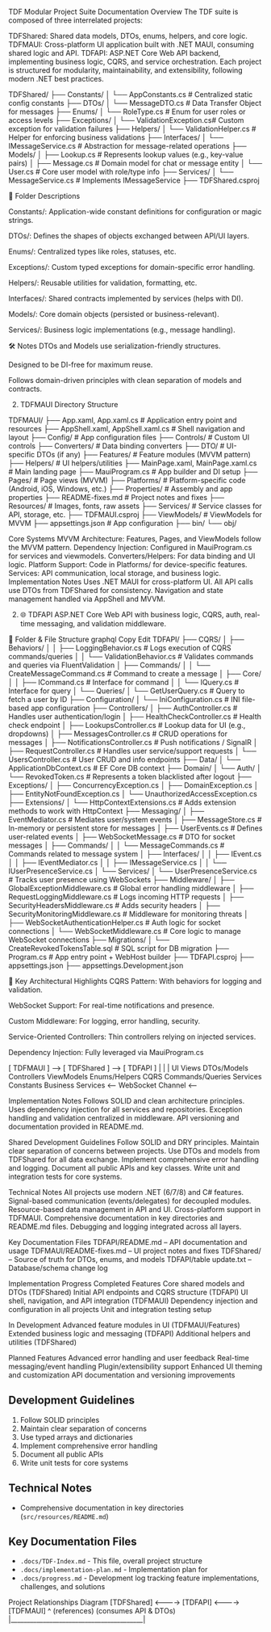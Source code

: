 TDF Modular Project Suite Documentation
Overview
The TDF suite is composed of three interrelated projects:

TDFShared: Shared data models, DTOs, enums, helpers, and core logic.
TDFMAUI: Cross-platform UI application built with .NET MAUI, consuming shared logic and API.
TDFAPI: ASP.NET Core Web API backend, implementing business logic, CQRS, and service orchestration.
Each project is structured for modularity, maintainability, and extensibility, following modern .NET best practices.


TDFShared/
├── Constants/
│   └── AppConstants.cs       # Centralized static config constants
├── DTOs/
│   └── MessageDTO.cs         # Data Transfer Object for messages
├── Enums/
│   └── RoleType.cs           # Enum for user roles or access levels
├── Exceptions/
│   └── ValidationException.cs# Custom exception for validation failures
├── Helpers/
│   └── ValidationHelper.cs   # Helper for enforcing business validations
├── Interfaces/
│   └── IMessageService.cs    # Abstraction for message-related operations
├── Models/
│   ├── Lookup.cs             # Represents lookup values (e.g., key-value pairs)
│   ├── Message.cs            # Domain model for chat or message entity
│   └── User.cs               # Core user model with role/type info
├── Services/
│   └── MessageService.cs     # Implements IMessageService
├── TDFShared.csproj

📌 Folder Descriptions

Constants/: Application-wide constant definitions for configuration or magic strings.

DTOs/: Defines the shapes of objects exchanged between API/UI layers.

Enums/: Centralized types like roles, statuses, etc.

Exceptions/: Custom typed exceptions for domain-specific error handling.

Helpers/: Reusable utilities for validation, formatting, etc.

Interfaces/: Shared contracts implemented by services (helps with DI).

Models/: Core domain objects (persisted or business-relevant).

Services/: Business logic implementations (e.g., message handling).

🛠️ Notes
DTOs and Models use serialization-friendly structures.

Designed to be DI-free for maximum reuse.

Follows domain-driven principles with clean separation of models and contracts.


2. TDFMAUI
Directory Structure

TDFMAUI/
├── App.xaml, App.xaml.cs         # Application entry point and resources
├── AppShell.xaml, AppShell.xaml.cs # Shell navigation and layout
├── Config/                       # App configuration files
├── Controls/                     # Custom UI controls
├── Converters/                   # Data binding converters
├── DTO/                          # UI-specific DTOs (if any)
├── Features/                     # Feature modules (MVVM pattern)
├── Helpers/                      # UI helpers/utilities
├── MainPage.xaml, MainPage.xaml.cs # Main landing page
├── MauiProgram.cs                # App builder and DI setup
├── Pages/                        # Page views (MVVM)
├── Platforms/                    # Platform-specific code (Android, iOS, Windows, etc.)
├── Properties/                   # Assembly and app properties
├── README-fixes.md               # Project notes and fixes
├── Resources/                    # Images, fonts, raw assets
├── Services/                     # Service classes for API, storage, etc.
├── TDFMAUI.csproj
├── ViewModels/                   # ViewModels for MVVM
├── appsettings.json              # App configuration
├── bin/
└── obj/

Core Systems
MVVM Architecture: Features, Pages, and ViewModels follow the MVVM pattern.
Dependency Injection: Configured in MauiProgram.cs for services and viewmodels.
Converters/Helpers: For data binding and UI logic.
Platform Support: Code in Platforms/ for device-specific features.
Services: API communication, local storage, and business logic.
Implementation Notes
Uses .NET MAUI for cross-platform UI.
All API calls use DTOs from TDFShared for consistency.
Navigation and state management handled via AppShell and MVVM.


2. 🌐 TDFAPI
ASP.NET Core Web API with business logic, CQRS, auth, real-time messaging, and validation middleware.

📁 Folder & File Structure
graphql
Copy
Edit
TDFAPI/
├── CQRS/
│   ├── Behaviors/
│   │   ├── LoggingBehavior.cs           # Logs execution of CQRS commands/queries
│   │   └── ValidationBehavior.cs        # Validates commands and queries via FluentValidation
│   ├── Commands/
│   │   └── CreateMessageCommand.cs      # Command to create a message
│   ├── Core/
│   │   ├── ICommand.cs                  # Interface for command
│   │   └── IQuery.cs                    # Interface for query
│   └── Queries/
│       └── GetUserQuery.cs              # Query to fetch a user by ID
├── Configuration/
│   └── IniConfiguration.cs              # INI file-based app configuration
├── Controllers/
│   ├── AuthController.cs                # Handles user authentication/login
│   ├── HealthCheckController.cs         # Health check endpoint
│   ├── LookupsController.cs             # Lookup data for UI (e.g., dropdowns)
│   ├── MessagesController.cs            # CRUD operations for messages
│   ├── NotificationsController.cs       # Push notifications / SignalR
│   ├── RequestController.cs             # Handles user service/support requests
│   └── UsersController.cs               # User CRUD and info endpoints
├── Data/
│   └── ApplicationDbContext.cs          # EF Core DB context
├── Domain/
│   └── Auth/
│       └── RevokedToken.cs              # Represents a token blacklisted after logout
├── Exceptions/
│   ├── ConcurrencyException.cs
│   ├── DomainException.cs
│   ├── EntityNotFoundException.cs
│   └── UnauthorizedAccessException.cs
├── Extensions/
│   └── HttpContextExtensions.cs         # Adds extension methods to work with HttpContext
├── Messaging/
│   ├── EventMediator.cs                 # Mediates user/system events
│   ├── MessageStore.cs                  # In-memory or persistent store for messages
│   ├── UserEvents.cs                    # Defines user-related events
│   ├── WebSocketMessage.cs              # DTO for socket messages
│   ├── Commands/
│   │   └── MessageCommands.cs           # Commands related to message system
│   ├── Interfaces/
│   │   ├── IEvent.cs
│   │   ├── IEventMediator.cs
│   │   ├── IMessageService.cs
│   │   └── IUserPresenceService.cs
│   └── Services/
│       └── UserPresenceService.cs       # Tracks user presence using WebSockets
├── Middleware/
│   ├── GlobalExceptionMiddleware.cs     # Global error handling middleware
│   ├── RequestLoggingMiddleware.cs      # Logs incoming HTTP requests
│   ├── SecurityHeadersMiddleware.cs     # Adds security headers
│   ├── SecurityMonitoringMiddleware.cs  # Middleware for monitoring threats
│   ├── WebSocketAuthenticationHelper.cs # Auth logic for socket connections
│   └── WebSocketMiddleware.cs           # Core logic to manage WebSocket connections
├── Migrations/
│   └── CreateRevokedTokensTable.sql     # SQL script for DB migration
├── Program.cs                            # App entry point + WebHost builder
├── TDFAPI.csproj
├── appsettings.json
├── appsettings.Development.json

🧩 Key Architectural Highlights
CQRS Pattern: With behaviors for logging and validation.

WebSocket Support: For real-time notifications and presence.

Custom Middleware: For logging, error handling, security.

Service-Oriented Controllers: Thin controllers relying on injected services.

Dependency Injection: Fully leveraged via MauiProgram.cs

[ TDFMAUI ] ⟶ [ TDFShared ] ⟶ [ TDFAPI ]
    |             |               |
 UI Views     DTOs/Models      Controllers
 ViewModels   Enums/Helpers    CQRS Commands/Queries
 Services     Constants        Business Services
                            ⟵ WebSocket Channel ⟵


Implementation Notes
Follows SOLID and clean architecture principles.
Uses dependency injection for all services and repositories.
Exception handling and validation centralized in middleware.
API versioning and documentation provided in README.md.

Shared Development Guidelines
Follow SOLID and DRY principles.
Maintain clear separation of concerns between projects.
Use DTOs and models from TDFShared for all data exchange.
Implement comprehensive error handling and logging.
Document all public APIs and key classes.
Write unit and integration tests for core systems.

Technical Notes
All projects use modern .NET (6/7/8) and C# features.
Signal-based communication (events/delegates) for decoupled modules.
Resource-based data management in API and UI.
Cross-platform support in TDFMAUI.
Comprehensive documentation in key directories and README.md files.
Debugging and logging integrated across all layers.

Key Documentation Files
TDFAPI/README.md – API documentation and usage
TDFMAUI/README-fixes.md – UI project notes and fixes
TDFShared/ – Source of truth for DTOs, enums, and models
TDFAPI/table update.txt – Database/schema change log

Implementation Progress
Completed Features
Core shared models and DTOs (TDFShared)
Initial API endpoints and CQRS structure (TDFAPI)
UI shell, navigation, and API integration (TDFMAUI)
Dependency injection and configuration in all projects
Unit and integration testing setup

In Development
Advanced feature modules in UI (TDFMAUI/Features)
Extended business logic and messaging (TDFAPI)
Additional helpers and utilities (TDFShared)

Planned Features
Advanced error handling and user feedback
Real-time messaging/event handling
Plugin/extensibility support
Enhanced UI theming and customization
API documentation and versioning improvements


## Development Guidelines
1. Follow SOLID principles
2. Maintain clear separation of concerns
3. Use typed arrays and dictionaries
4. Implement comprehensive error handling
5. Document all public APIs
6. Write unit tests for core systems

## Technical Notes
- Comprehensive documentation in key directories (`src/resources/README.md`)


## Key Documentation Files
- `.docs/TDF-Index.md` - This file, overall project structure
- `.docs/implementation-plan.md` - Implementation plan for
- `.docs/progress.md` - Development log tracking feature implementations, challenges, and solutions

Project Relationships Diagram
[TDFShared] <----> [TDFAPI] <----> [TDFMAUI]
  ^              (references)   (consumes API & DTOs)
  |_________________________________________|
